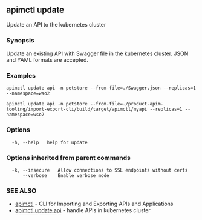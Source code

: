 ## apimctl update

Update an API to the kubernetes cluster

### Synopsis


Update an existing API with  Swagger file in the kubernetes cluster. JSON and YAML formats are accepted.

### Examples

```
apimctl update api -n petstore --from-file=./Swagger.json --replicas=1 --namespace=wso2

apimctl update api -n petstore --from-file=./product-apim-tooling/import-export-cli/build/target/apimctl/myapi --replicas=1 --namespace=wso2
```

### Options

```
  -h, --help   help for update
```

### Options inherited from parent commands

```
  -k, --insecure   Allow connections to SSL endpoints without certs
      --verbose    Enable verbose mode
```

### SEE ALSO
* [apimctl](apimctl.md)	 - CLI for Importing and Exporting APIs and Applications
* [apimctl update api](apimctl_update_api.md)	 - handle APIs in kubernetes cluster 

